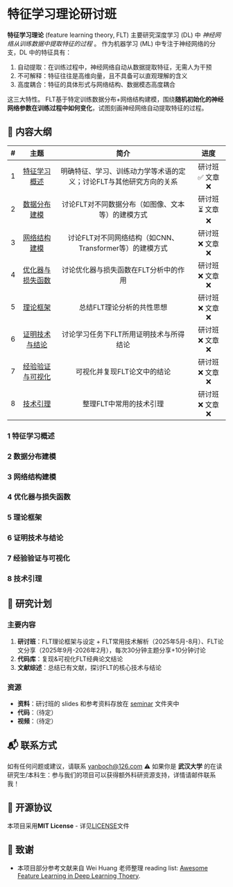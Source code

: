 # 特征学习理论研讨班

**特征学习理论** (feature learning theory, FLT) 主要研究深度学习 (DL) 中 _神经网络从训练数据中提取特征的过程_ 。
作为机器学习 (ML) 中专注于神经网络的分支，DL 中的特征具有：
1. 自动提取：在训练过程中，神经网络自动从数据提取特征，无需人为干预
2. 不可解释：特征往往是高维向量，且不具备可以直观理解的含义
3. 高度耦合：特征的具体形式与网络结构、数据模态高度耦合

这三大特性。
FLT基于特定训练数据分布+网络结构建模，围绕**随机初始化的神经网络参数在训练过程中如何变化**，试图刻画神经网络自动提取特征的过程。

## 📌 内容大纲

| # | 主题 | 简介 | 进度 |
| :---------------: | :---------------: | :------------------------------------------------------------------------: | :-------------------------------------------: |
| 1 | [特征学习概述](#1-特征学习概述) | 明确特征、学习、训练动力学等术语的定义；讨论FLT与其他研究方向的关系 | 研讨班 ✅ 文章 ❌ |
| 2 | [数据分布建模](#2-数据分布建模) | 讨论FLT对不同数据分布（如图像、文本等）的建模方式 | 研讨班 ⏳️ 文章 ❌ |
| 3 | [网络结构建模](#3-网络结构建模) | 讨论FLT对不同网络结构（如CNN、Transformer等）的建模方式 | 研讨班 ❌ 文章 ❌ |
| 4 | [优化器与损失函数](#4-优化器与损失函数) | 讨论优化器与损失函数在FLT分析中的作用 | 研讨班 ❌ 文章 ❌ |
| 5 | [理论框架](#5-理论框架) | 总结FLT理论分析的共性思想 | 研讨班 ❌ 文章 ❌ |
| 6 | [证明技术与结论](#6-证明技术与结论) | 讨论学习任务下FLT所用证明技术与所得结论 | 研讨班 ❌ 文章 ❌ |
| 7 | [经验验证与可视化](#7-经验验证与可视化) | 可视化并复现FLT论文中的结论 | 研讨班 ❌ 文章 ❌ |
| 8 | [技术引理](#8-技术引理) | 整理FLT中常用的技术引理 | 研讨班 ❌ 文章 ❌ |

### 1 特征学习概述

### 2 数据分布建模

### 3 网络结构建模

### 4 优化器与损失函数

### 5 理论框架

### 6 证明技术与结论

### 7 经验验证与可视化

### 8 技术引理


## 📅 研究计划

### 主要内容

1. **研讨班**：FLT理论框架与设定 + FLT常用技术解析（2025年5月-8月）、FLT论文分享（2025年9月-2026年2月），每次30分钟主题分享+10分钟讨论
2. **代码库**：复现&可视化FLT经典论文结论
3. **文献综述**：总结已有文献，探讨FLT的核心技术与结论


### 资源

- **资料**：研讨班的 slides 和参考资料存放在 [seminar](./seminar) 文件夹中
- **代码**：（待定）
- **视频**：（待定）

## 📬 联系方式

如有任何问题或建议，请联系 [yanboch@126.com](mailto:yanboch@126.com)
⚠️ 如果你是 **武汉大学** 的在读研究生/本科生：参与我们的项目可以获得额外科研资源支持，详情请邮件联系我！

## 📜 开源协议

本项目采用**MIT License** - 详见[LICENSE](LICENSE)文件

## 🙇‍ 致谢

- 本项目部分参考文献来自 Wei Huang 老师整理 reading list: [Awesome Feature Learning in Deep Learning Thoery](https://github.com/WeiHuang05/Awesome-Feature-Learning-in-Deep-Learning-Thoery).
